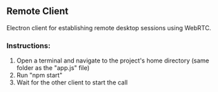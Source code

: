 ## Remote Client
Electron client for establishing remote desktop sessions using WebRTC.

### Instructions:
1) Open a terminal and navigate to the project's home directory (same folder as the "app.js" file)
2) Run "npm start"
3) Wait for the other client to start the call

